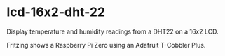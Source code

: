 # lcd-16x2-dht-22
Display temperature and humidity readings from a DHT22 on a 16x2 LCD.

Fritzing shows a Raspberry Pi Zero using an Adafruit T-Cobbler Plus.
